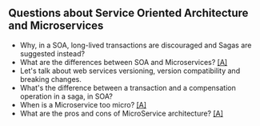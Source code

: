 ## Questions about Service Oriented Architecture and Microservices

* Why, in a SOA, long-lived transactions are discouraged and Sagas are suggested instead?
* What are the differences between SOA and Microservices? [[A]](https://dzone.com/articles/microservices-vs-soa-2)
* Let's talk about web services versioning, version compatibility and breaking changes.
* What's the difference between a transaction and a compensation operation in a saga, in SOA?
* When is a Microservice too micro? [[A]](https://www.altoros.com/blog/over-engineering-when-microservices-are-too-micro/)
* What are the pros and cons of MicroService architecture? [[A]](https://www.quora.com/What-is-the-pros-and-cons-of-microservice-architecture)
